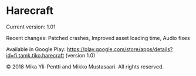 # Harecraft
Current version: 1.01

Recent changes:
Patched crashes,
Improved asset loading time,
Audio fixes

Available in Google Play: https://play.google.com/store/apps/details?id=fi.tamk.tiko.harecraft
(version 1.0)

© 2018 Mika Yli-Pentti and Mikko Mustasaari.
All rights reserved.

